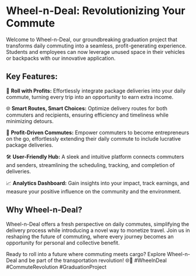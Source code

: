 # Wheel-n-Deal: Revolutionizing Your Commute

Welcome to Wheel-n-Deal, our groundbreaking graduation project that transforms daily commuting into a seamless, profit-generating experience. Students and employees can now leverage unused space in their vehicles or backpacks with our innovative application.

## Key Features:

🚗 **Roll with Profits:**
Effortlessly integrate package deliveries into your daily commute, turning every trip into an opportunity to earn extra income.

🌐 **Smart Routes, Smart Choices:**
Optimize delivery routes for both commuters and recipients, ensuring efficiency and timeliness while minimizing detours.

💼 **Profit-Driven Commutes:**
Empower commuters to become entrepreneurs on the go, effortlessly extending their daily commute to include lucrative package deliveries.

🛠️ **User-Friendly Hub:**
A sleek and intuitive platform connects commuters and senders, streamlining the scheduling, tracking, and completion of deliveries.

📈 **Analytics Dashboard:**
Gain insights into your impact, track earnings, and measure your positive influence on the community and the environment.

## Why Wheel-n-Deal?

Wheel-n-Deal offers a fresh perspective on daily commutes, simplifying the delivery process while introducing a novel way to monetize travel. Join us in reshaping the future of commuting, where every journey becomes an opportunity for personal and collective benefit.

Ready to roll into a future where commuting meets cargo? Explore Wheel-n-Deal and be part of the transportation revolution! 🌐🚚 #WheelnDeal #CommuteRevolution #GraduationProject
